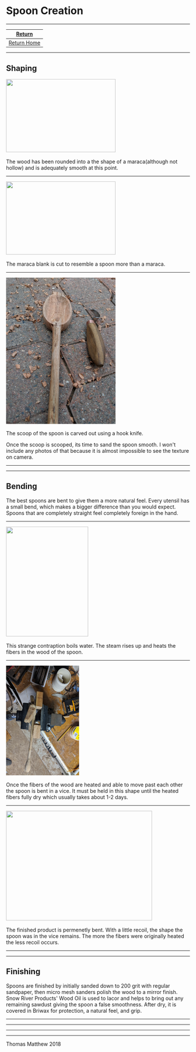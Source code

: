 # Spoon Creation

_________  


|  [Return](Spoons.md)  |
|  :---:  |
|  [Return Home](index.md)  |  

_________  



## Shaping  

<img src="Spoons/SpoonCreation/SpoonBlank1.jpg" width="300" height="200">  

The wood has been rounded into a the shape of a maraca(although not hollow) and is adequately smooth at this point.  

__________  


<img src="Spoons/SpoonCreation/SpoonBlank2.jpg" width="300" height="200">  

The maraca blank is cut to resemble a spoon more than a maraca.  

__________  


<img src="Spoons/SpoonCreation/SpoonBlank3.jpg" width="300" height="400">  

The scoop of the spoon is carved out using a hook knife.  

Once the scoop is scooped, its time to sand the spoon smooth. I won't include any photos of that because it is almost impossible to see the texture on camera.  

__________  

__________  


## Bending  

The best spoons are bent to give them a more natural feel. Every utensil has a small bend, which makes a bigger difference than you would expect. Spoons that are completely straight feel completely foreign in the hand.  

__________  


<img src="Spoons/SpoonCreation/HeatingSpoon.jpg" width="225" height="300">  

This strange contraption boils water. The steam rises up and heats the fibers in the wood of the spoon.  

__________  


<img src="Spoons/SpoonCreation/BendingSpoon.jpg" width="200" height="300">  

Once the fibers of the wood are heated and able to move past each other the spoon is bent in a vice. It must be held in this shape until the heated fibers fully dry which usually takes about 1-2 days.  

__________  


<img src="Spoons/SpoonCreation/BentSpoon.jpg" width="400" height="300">  

The finished product is permenetly bent. With a little recoil, the shape the spoon was in the vice remains. The more the fibers were originally heated the less recoil occurs.

__________  

__________  


## Finishing

Spoons are finished by initially sanded down to 200 grit with regular sandpaper, then micro mesh sanders polish the wood to a mirror finish. Snow River Products' Wood Oil is used to lacor and helps to bring out any remaining sawdust giving the spoon a false smoothness. After dry, it is covered in Briwax for protection, a natural feel, and grip. 

__________  

__________  

__________  

__________  


Thomas Matthew 2018